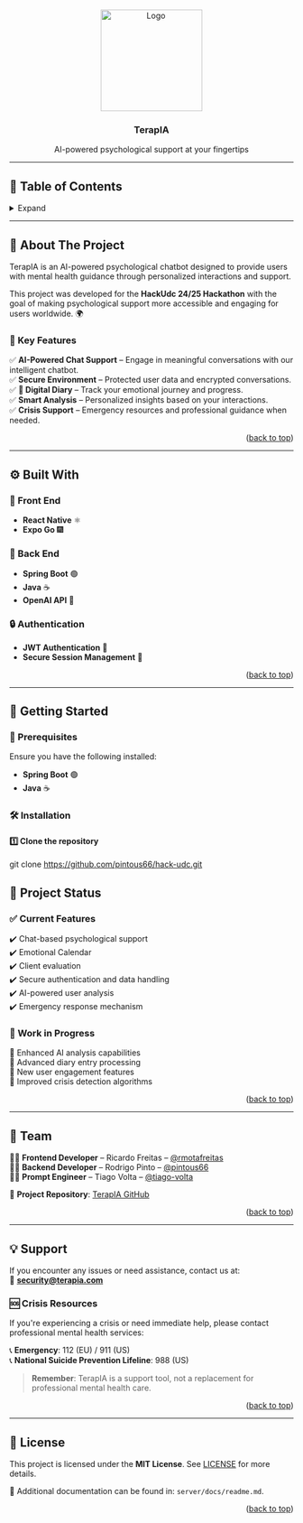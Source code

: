 <a name="readme-top" id="readme-top"></a>

<!-- PROJECT LOGO -->
<br />
<div align="center">
  <a href="#">
    <img src="./mobile/assets/TherapIA.png" alt="Logo" width="180" height="180">
  </a>
  <h3 align="center">TerapIA</h3>
  <p align="center">
    AI-powered psychological support at your fingertips
  </p>
</div>

---

## 📖 Table of Contents
<details>
  <summary>Expand</summary>
  <ol>
    <li>
      <a href="#about-the-project">About The Project</a>
      <ul>
        <li><a href="#key-features">Key Features</a></li>
      </ul>
    </li>
    <li>
        <a href="#built-with">Built With</a>
        <ul>
            <li><a href="#front-end">Front End</a></li>
            <li><a href="#back-end">Back End</a></li>
            <li><a href="#authentication">Authentication</a></li>
        </ul>
    </li>
    <li><a href="#getting-started">Getting Started</a></li>
    <li><a href="#project-status">Project Status</a></li>
    <li><a href="#team">Team</a></li>
    <li><a href="#support">Support</a></li>
    <li><a href="#license">License</a></li>
  </ol>
</details>

---

## 🧠 About The Project

TerapIA is an AI-powered psychological chatbot designed to provide users with mental health guidance through personalized interactions and support.

This project was developed for the **HackUdc 24/25 Hackathon** with the goal of making psychological support more accessible and engaging for users worldwide. 🌍  

### 🔑 Key Features

✅ **AI-Powered Chat Support** – Engage in meaningful conversations with our intelligent chatbot.  
✅ **Secure Environment** – Protected user data and encrypted conversations.  
✅ **📝 Digital Diary** – Track your emotional journey and progress.  
✅ **Smart Analysis** – Personalized insights based on your interactions.  
✅ **Crisis Support** – Emergency resources and professional guidance when needed.  

<p align="right">(<a href="#readme-top">back to top</a>)</p>

---

## ⚙️ Built With

### 🔷 Front End  
- **React Native** ⚛️  
- **Expo Go** 🎆  

### 🔶 Back End  
- **Spring Boot** 🟢  
- **Java** ☕  
- **OpenAI API** 🧠  

### 🔒 Authentication  
- **JWT Authentication** 🔐  
- **Secure Session Management** 🔑  

<p align="right">(<a href="#readme-top">back to top</a>)</p>

---

## 🚀 Getting Started

### 📌 Prerequisites  
Ensure you have the following installed:  
- **Spring Boot** 🟢  
- **Java** ☕  

### 🛠 Installation  

#### 1️⃣ Clone the repository  

git clone https://github.com/pintous66/hack-udc.git

## 📌 Project Status

### ✅ Current Features  
✔️ Chat-based psychological support  
✔️ Emotional Calendar  
✔️ Client evaluation  
✔️ Secure authentication and data handling  
✔️ AI-powered user analysis  
✔️ Emergency response mechanism  

### 🚧 Work in Progress  
🔄 Enhanced AI analysis capabilities  
🔄 Advanced diary entry processing  
🔄 New user engagement features  
🔄 Improved crisis detection algorithms  

<p align="right">(<a href="#readme-top">back to top</a>)</p>

---

## 👥 Team  

👨‍💻 **Frontend Developer** – Ricardo Freitas – [@rmotafreitas](https://github.com/rmotafreitas)  
👨‍💻 **Backend Developer** – Rodrigo Pinto – [@pintous66](https://github.com/pintous66)  
👨‍💻 **Prompt Engineer** – Tiago Volta – [@tiago-volta](https://github.com/tiago-volta)  

🔗 **Project Repository**: [TerapIA GitHub](https://github.com/pintous66/hack-udc)  

<p align="right">(<a href="#readme-top">back to top</a>)</p>

---

## 💡 Support  

If you encounter any issues or need assistance, contact us at:  
📩 **security@terapia.com**  

### 🆘 Crisis Resources  
If you're experiencing a crisis or need immediate help, please contact professional mental health services:  

📞 **Emergency**: 112 (EU) / 911 (US)  
📞 **National Suicide Prevention Lifeline**: 988 (US)  

> **Remember**: TerapIA is a support tool, not a replacement for professional mental health care.

<p align="right">(<a href="#readme-top">back to top</a>)</p>

---

## 📜 License  

This project is licensed under the **MIT License**. See [LICENSE](LICENSE) for more details.  

📄 Additional documentation can be found in: `server/docs/readme.md`.

<p align="right">(<a href="#readme-top">back to top</a>)</p>

